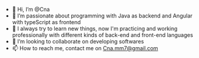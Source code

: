 - 👋 Hi, I’m @Cna
- 👀 I’m passionate about programming with Java as backend and Angular with typeScript as frontend
- 🌱 I always try to learn new things, now I'm practicing and working professionally with different kinds of back-end and front-end languages
- 💞️ I’m looking to collaborate on developing softwares
- 📫 How to reach me, contact me on Cna.mm7@gmail.com

<!---
Cnamm7/Cnamm7 is a ✨ special ✨ repository because its `README.md` (this file) appears on your GitHub profile.
You can click the Preview link to take a look at your changes.
--->
